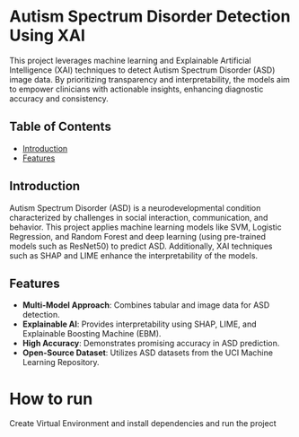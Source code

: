# Autism Spectrum Disorder Detection Using XAI

This project leverages machine learning and Explainable Artificial Intelligence (XAI) techniques to detect Autism Spectrum Disorder (ASD) image data. By prioritizing transparency and interpretability, the models aim to empower clinicians with actionable insights, enhancing diagnostic accuracy and consistency.

## Table of Contents
- [Introduction](#introduction)
- [Features](#features)


## Introduction
Autism Spectrum Disorder (ASD) is a neurodevelopmental condition characterized by challenges in social interaction, communication, and behavior. This project applies machine learning models like SVM, Logistic Regression, and Random Forest and deep learning (using pre-trained models such as ResNet50) to predict ASD. Additionally, XAI techniques such as SHAP and LIME enhance the interpretability of the models.

## Features
- **Multi-Model Approach**: Combines tabular and image data for ASD detection.
- **Explainable AI**: Provides interpretability using SHAP, LIME, and Explainable Boosting Machine (EBM).
- **High Accuracy**: Demonstrates promising accuracy in ASD prediction.
- **Open-Source Dataset**: Utilizes ASD datasets from the UCI Machine Learning Repository.


# How to run 

Create Virtual Environment and install dependencies and run the project